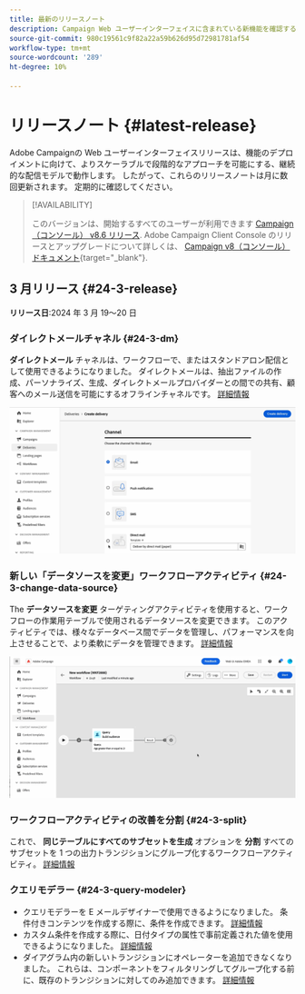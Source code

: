 ```yaml
---
title: 最新のリリースノート
description: Campaign Web ユーザーインターフェイスに含まれている新機能を確認する
source-git-commit: 980c19561c9f82a22a59b626d95d72981781af54
workflow-type: tm+mt
source-wordcount: '289'
ht-degree: 10%

---
```


# リリースノート {#latest-release}


<!--Last update: **March 19, 2024**-->

Adobe Campaignの Web ユーザーインターフェイスリリースは、機能のデプロイメントに向けて、よりスケーラブルで段階的なアプローチを可能にする、継続的な配信モデルで動作します。 したがって、これらのリリースノートは月に数回更新されます。 定期的に確認してください。

>[!AVAILABILITY]
>
>このバージョンは、開始するすべてのユーザーが利用できます [Campaign （コンソール） v8.6 リリース](https://experienceleague.adobe.com/docs/campaign/campaign-v8/releases/release-notes.html?lang=ja). Adobe Campaign Client Console のリリースとアップグレードについて詳しくは、 [Campaign v8（コンソール）ドキュメント](https://experienceleague.adobe.com/docs/campaign/campaign-v8/releases/upgrades.html?lang=ja){target="_blank"}.

## 3 月リリース {#24-3-release}

**リリース日**:2024 年 3 月 19～20 日

### ダイレクトメールチャネル {#24-3-dm}

**ダイレクトメール** チャネルは、ワークフローで、またはスタンドアロン配信として使用できるようになりました。 ダイレクトメールは、抽出ファイルの作成、パーソナライズ、生成、ダイレクトメールプロバイダーとの間での共有、顧客へのメール送信を可能にするオフラインチャネルです。 [詳細情報](../direct-mail/gs-direct-mail.md)

![](../assets/do-not-localize/direct-mail.gif)

### 新しい「データソースを変更」ワークフローアクティビティ {#24-3-change-data-source}

The **データソースを変更** ターゲティングアクティビティを使用すると、ワークフローの作業用テーブルで使用されるデータソースを変更できます。 このアクティビティでは、様々なデータベース間でデータを管理し、パフォーマンスを向上させることで、より柔軟にデータを管理できます。 [詳細情報](../workflows/activities/change-data-source.md)

![](../assets/do-not-localize/change-data-source.gif)

### ワークフローアクティビティの改善を分割 {#24-3-split}

これで、 **同じテーブルにすべてのサブセットを生成** オプションを **分割** すべてのサブセットを 1 つの出力トランジションにグループ化するワークフローアクティビティ。 [詳細情報](../workflows/activities/split.md)

### クエリモデラー {#24-3-query-modeler}

* クエリモデラーを E メールデザイナーで使用できるようになりました。 条件付きコンテンツを作成する際に、条件を作成できます。 [詳細情報](../personalization/conditions.md)
* カスタム条件を作成する際に、日付タイプの属性で事前定義された値を使用できるようになりました。 [詳細情報](../query/build-query.md)
* ダイアグラム内の新しいトランジションにオペレーターを追加できなくなりました。 これらは、コンポーネントをフィルタリングしてグループ化する前に、既存のトランジションに対してのみ追加できます。 [詳細情報](../query/build-query.md)
